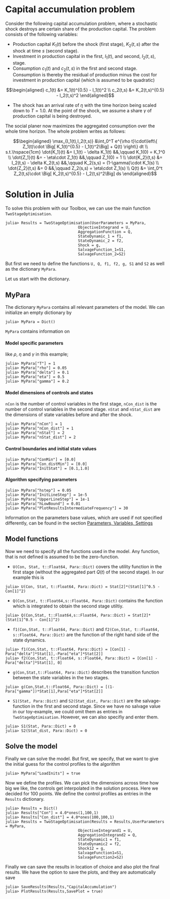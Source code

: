 # Capital accumulation problem

Consider the following capital accumulation problem, where a stochastic shock destroys are certain share of the production capital. The problem consists of the following variables:

- Production capital $K_1(t)$ before the shock (first stage), $K_2(t,s)$ after the shock at time $s$ (second stage).
- Investment in production capital in the first, $I_1(t)$, and second, $I_2(t,s)$, stage.
- Consumption $c_1(t)$ and $c_2(t,s)$ in the first and second stage. Consumption is thereby the residual of production minus the cost for investment in production capital (which is assumed to be quadratic)

```math
\begin{aligned}
c_1(t) &= K_1(t)^{0.5} - I_1(t)^2 \\
c_2(t,s) &= K_2(t,s)^{0.5} - I_2(t,s)^2
\end{aligned}
```

- The shock has an arrival rate of $\eta$ with the time horizon being scaled down to $T=1.0$. At the point of the shock, we assume a share $\gamma$ of production capital is being destroyed.

The social planer now maximizes the aggregated consumption over the whole time horizon. The whole problem writes as follows:

```math
\begin{aligned}
\max_{I_1(t),I_2(t,s)} &\int_0^T e^{\rho t}\cdot\left\{ Z_1(t)\cdot \Big[ K_1(t)^{0.5} - I_1(t)^2\Big] + Q(t) \right\} dt \\
s.t.\hspace{1cm} \dot{K_1}(t) &= I_1(t) - \delta K_1(t) &&,\qquad K_1(0) = K_1^0 \\
\dot{Z_1}(t) &= - \eta\cdot Z_1(t)                      &&,\qquad Z_1(0) = 1 \\
\dot{K_2}(t,s) &= I_2(t,s) - \delta K_2(t,s)            &&,\qquad K_2(s,s) = (1-\gamma)\cdot K_1(s) \\
\dot{Z_2}(t,s) &= 0                                     &&,\qquad Z_2(s,s) = \eta\cdot Z_1(s) \\
Q(t) &= \int_0^t Z_2(t,s)\cdot \Big[ K_2(t,s)^{0.5} - I_2(t,s)^2\Big] ds
\end{aligned}
```

# Solution in Julia

To solve this problem with our Toolbox, we can use the main function ```TwoStageOptimisation```.

```julia-repl
julia> Results = TwoStageOptimisation(UserParameters = MyPara,
                                ObjectiveIntegrand = U, 
                                AggregationFunction = Q,
                                StateDynamic_1 = f1,
                                StateDynamic_2 = f2, 
                                Shock = g,
                                SalvageFunction_1=S1,
                                SalvageFunction_2=S2)
```

But first we need to define the functions ```U, Q, f1, f2, g, S1``` and ```S2``` as well as the dictionary ```MyPara```.

Let us start with the dictionary.

## MyPara

The dictionary ```MyPara``` contains all relevant parameters of the model. We can initialize an empty dictionary by
```julia-repl
julia> MyPara = Dict()
```
```MyPara``` contains information on

#### Model specific parameters

like $\rho$, $\eta$ and $\gamma$ in this example;
```julia-repl
julia> MyPara["T"] = 1
julia> MyPara["rho"] = 0.05
julia> MyPara["delta"] = 0.1
julia> MyPara["eta"] = 0.5
julia> MyPara["gamma"] = 0.2
```
#### Model dimensions of controls and states

```nCon``` is the number of control variables in the first stage, ```nCon_dist``` is the number of control variables in the second stage. ```nStat``` and ```nStat_dist``` are the dimensions of state variables before and after the shock.

```julia-repl
julia> MyPara["nCon"] = 1
julia> MyPara["nCon_dist"] = 1
julia> MyPara["nStat"] = 2
julia> MyPara["nStat_dist"] = 2
```
#### Control boundaries and initial state values

```julia-repl
julia> MyPara["ConMin"] = [0.0]
julia> MyPara["Con_distMin"] = [0.0]
julia> MyPara["InitStat"] = [0.1,1.0]
```

#### Algorithm specifying parameters

```julia-repl
julia> MyPara["hstep"] = 0.05
julia> MyPara["InitLineStep"] = 1e-5
julia> MyPara["UpperLineStep"] = 1e-1
julia> MyPara["hLowBound"] = 0.01
julia> MyPara["PlotResultsIntermediateFrequency"] = 30
```

Information on the parameters base values, which are used if not specified differently, can be found in the section [Parameters, Variables, Settings](../Functions/ParametersVariablesSettings.md)

## Model functions

Now we need to specify all the functions used in the model. Any function, that is not defined is assumed to be the zero-function.

* ```U(Con, Stat, t::Float64, Para::Dict)``` covers the utility function in the first stage (without the aggregated part $Q(t)$ of the second stage). In our example this is 
```julia-repl
julia> U(Con, Stat, t::Float64, Para::Dict) = Stat[2]*(Stat[1]^0.5 - Con[1]^2)
```

* ```Q(Con,Stat, t::Float64,s::Float64, Para::Dict)``` contains the function which is integrated to obtain the second stage utiltiy.
```julia-repl
julia> Q(Con,Stat, t::Float64,s::Float64, Para::Dict) = Stat[2]*(Stat[1]^0.5 - Con[1]^2)
```

* ```f1(Con,Stat, t::Float64, Para::Dict)``` and ```f2(Con,Stat, t::Float64, s::Float64, Para::Dict)``` are the function of the right hand side of the state dynamics.
```julia-repl
julia> f1(Con,Stat, t::Float64, Para::Dict) = [Con[1] - Para["delta"]*Stat[1],-Para["eta"]*Stat[2]]
julia> f2(Con,Stat, t::Float64, s::Float64, Para::Dict) = [Con[1] - Para["delta"]*Stat[1], 0]
```

* ```g(Con,Stat,t::Float64, Para::Dict)``` describes the transition function between the state variables in the two stages.
```julia-repl
julia> g(Con,Stat,t::Float64, Para::Dict) = [(1-Para["gamma"])*Stat[1],Para["eta"]*Stat[2]]
```

* ```S1(Stat, Para::Dict)``` and ```S2(Stat_dist, Para::Dict)``` are the salvage-function in the first and second stage. Since we have no salvage value in our toy-example, we could omit them as entries in ```TwoStageOptimisation```. However, we can also specifiy and enter them.
```julia-repl
julia> S1(Stat, Para::Dict) = 0
julia> S2(Stat_dist, Para::Dict) = 0
```

## Solve the model

Finally we can solve the model. But first, we specify, that we want to give the initial guess for the control profiles to the algorithm
```julia-repl
julia> MyPara["LoadInits"] = true
```

Now we define the profiles. We can pick the dimensions across time how big we like, the controls get interpolated in the solution process. Here we decided for 100 points. We define the control profiles as entries in the ```Results``` dictionary.

```julia-repl
julia> Results = Dict()
julia> Results["Con"] = 4.0*ones(1,100,1)
julia> Results["Con_dist"] = 4.0*ones(100,100,1)
julia> Results = TwoStageOptimisation(Results = Results,UserParameters = MyPara,
                                ObjectiveIntegrand1 = U, 
                                AggregationIntegrand2 = Q,
                                StateDynamic1 = f1,
                                StateDynamic2 = f2, 
                                Shock12 = g,
                                SalvageFunction1=S1,
                                SalvageFunction2=S2)
```

Finally we can save the results in location of choice and also plot the final results. We have the option to save the plots, and they are automatically save

```julia-repl
julia> SaveResults(Results,"CapitalAccumulation")
julia> PlotResults(Results,SavePlot = true)
```
